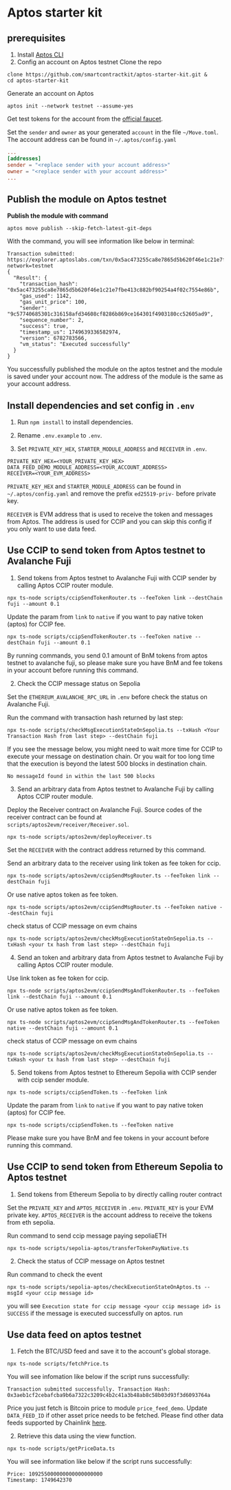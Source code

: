 # Aptos starter kit

## prerequisites
1. Install [Aptos CLI](https://aptos.dev/en/build/cli)<br>
2. Config an account on Aptos testnet
Clone the repo
```shell
clone https://github.com/smartcontractkit/aptos-starter-kit.git &
cd aptos-starter-kit
```
Generate an account on Aptos
```shell
aptos init --network testnet --assume-yes
```
Get test tokens for the account from the [official faucet](https://aptos.dev/en/network/faucet). 

Set the `sender` and `owner` as your generated `account` in the file `~/Move.toml`. The account address can be found in `~/.aptos/config.yaml`
```toml
...
[addresses]
sender = "<replace sender with your account address>"
owner = "<replace sender with your account address>"
...
```

## Publish the module on Aptos testnet
<b>Publish the module with command</b>
```shell
aptos move publish --skip-fetch-latest-git-deps
```
With the command, you will see information like below in terminal:
```shell
Transaction submitted: https://explorer.aptoslabs.com/txn/0x5ac473255ca8e7865d5b620f46e1c21e7fbe413c882bf90254a4f02c7554e86b?network=testnet
{
  "Result": {
    "transaction_hash": "0x5ac473255ca8e7865d5b620f46e1c21e7fbe413c882bf90254a4f02c7554e86b",
    "gas_used": 1142,
    "gas_unit_price": 100,
    "sender": "9c57740685301c316158afd34608cf8286b869ce164301f4903180cc52605ad9",
    "sequence_number": 2,
    "success": true,
    "timestamp_us": 1749639336582974,
    "version": 6782783566,
    "vm_status": "Executed successfully"
  }
}
```
You successfully published the module on the aptos testnet and the module is saved under your account now. The address of the module is the same as your account address. 

## Install dependencies and set config in `.env`
1. Run `npm install` to install dependencies.

2. Rename `.env.example` to `.env`.

3. Set `PRIVATE_KEY_HEX`, `STARTER_MODULE_ADDRESS` and `RECEIVER` in `.env`.
```
PRIVATE_KEY_HEX=<YOUR_PRIVATE_KEY_HEX>
DATA_FEED_DEMO_MODULE_ADDRESS=<YOUR_ACCOUNT_ADDRESS>
RECEIVER=<YOUR_EVM_ADDRESS>
```
`PRIVATE_KEY_HEX` and `STARTER_MODULE_ADDRESS` can be found in `~/.aptos/config.yaml` and remove the prefix `ed25519-priv-` before private key. 

`RECEIVER` is EVM address that is used to receive the token and messages from Aptos. The address is used for CCIP and you can skip this config if you only want to use data feed. 

## Use CCIP to send token from Aptos testnet to Avalanche Fuji
1. Send tokens from Aptos testnet to Avalanche Fuji with CCIP sender by calling Aptos CCIP router module. 
```shell
npx ts-node scripts/ccipSendTokenRouter.ts --feeToken link --destChain fuji --amount 0.1
``` 
Update the param from `link` to `native` if you want to pay native token (aptos) for CCIP fee. 
```shell
npx ts-node scripts/ccipSendTokenRouter.ts --feeToken native --destChain fuji --amount 0.1
``` 
By running commands, you send 0.1 amount of BnM tokens from aptos testnet to avalanche fuji, so please make sure you have BnM and fee tokens in your account before running this command.

2. Check the CCIP message status on Sepolia

Set the `ETHEREUM_AVALANCHE_RPC_URL` in `.env` before check the status on Avalanche Fuji. 

Run the command with transaction hash returned by last step:
```shell
npx ts-node scripts/checkMsgExecutionStateOnSepolia.ts --txHash <Your Transaction Hash from last step> --destChain fuji
```
If you see the message below, you might need to wait more time for CCIP to execute your message on destination chain. Or you wait for too long time that the execution is beyond the latest 500 blocks in destination chain. 
```shell
No messageId found in within the last 500 blocks
```

3. Send an arbitrary data from Aptos testnet to Avalanche Fuji by calling Aptos CCIP router module. 

Deploy the Receiver contract on Avalanche Fuji. Source codes of the receiver contract can be found at `scripts/aptos2evm/receiver/Receiver.sol`. 
```shell
npx ts-node scripts/aptos2evm/deployReceiver.ts 
```
Set the `RECEIVER` with the contract address returned by this command. 

Send an arbitrary data to the receiver using link token as fee token for ccip.
```shell
npx ts-node scripts/aptos2evm/ccipSendMsgRouter.ts --feeToken link --destChain fuji
```
Or use native aptos token as fee token. 
```shell
npx ts-node scripts/aptos2evm/ccipSendMsgRouter.ts --feeToken native --destChain fuji
```
check status of CCIP message on evm chains
```shell
npx ts-node scripts/aptos2evm/checkMsgExecutionStateOnSepolia.ts --txHash <your tx hash from last step> --destChain fuji
```

4. Send an token and arbitrary data from Aptos testnet to Avalanche Fuji by calling Aptos CCIP router module.

Use link token as fee token for ccip. 
```shell
npx ts-node scripts/aptos2evm/ccipSendMsgAndTokenRouter.ts --feeToken link --destChain fuji --amount 0.1
```
Or use native aptos token as fee token. 
```shell
npx ts-node scripts/aptos2evm/ccipSendMsgAndTokenRouter.ts --feeToken native --destChain fuji --amount 0.1
```
check status of CCIP message on evm chains
```shell
npx ts-node scripts/aptos2evm/checkMsgExecutionStateOnSepolia.ts --txHash <your tx hash from last step> --destChain fuji
```

5. Send tokens from Aptos testnet to Ethereum Sepolia with CCIP sender with ccip sender module. 
```
npx ts-node scripts/ccipSendToken.ts --feeToken link
``` 
Update the param from `link` to `native` if you want to pay native token (aptos) for CCIP fee. 
```
npx ts-node scripts/ccipSendToken.ts --feeToken native
``` 
Please make sure you have BnM and fee tokens in your account before running this command.


## Use CCIP to send token from Ethereum Sepolia to Aptos testnet
1. Send tokens from Ethereum Sepolia to by directly calling router contract

Set the `PRIVATE_KEY` and `APTOS_RECEIVER` in `.env`. `PRIVATE_KEY` is your EVM private key. `APTOS_RECEIVER` is the account address to receive the tokens from eth sepolia. 

Run command to send ccip message paying sepoliaETH
```
npx ts-node scripts/sepolia-aptos/transferTokenPayNative.ts
```
2. Check the status of CCIP message on Aptos testnet

Run command to check the event
```
npx ts-node scripts/sepolia-aptos/checkExecutionStateOnAptos.ts --msgId <your ccip message id>
```
you will see `Execution state for ccip message <your ccip message id> is SUCCESS` if the message is executed successfully on aptos. 
run 
## Use data feed on aptos testnet
1. Fetch the BTC/USD feed and save it to the account's global storage.
```shell
npx ts-node scripts/fetchPrice.ts
```
You will see infomation like below if the script runs successfully:
```
Transaction submitted successfully. Transaction Hash: 0x3aeb1cf2cebafcba9b6a7322c3209c4b2c41a3b48ab8c58b03d93f3d6093764a
```
Price you just fetch is Bitcoin price to module `price_feed_demo`. Update `DATA_FEED_ID` if other asset price needs to be fetched. Please find other data feeds supported by Chainlink [here](https://docs.chain.link/data-feeds/price-feeds/addresses?page=1&testnetPage=1&network=aptos). 

2. Retrieve this data using the view function.
```shell
npx ts-node scripts/getPriceData.ts
```
You will see information like below if the script runs successfully:
```
Price: 109255000000000000000000
Timestamp: 1749642370
```